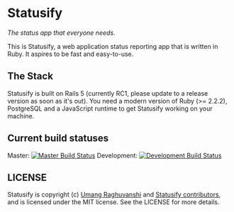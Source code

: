 # Statusify
*The status app that everyone needs.*

This is Statusify, a web application status reporting app that is written in Ruby. It aspires to be fast and easy-to-use.

## The Stack
Statusify is built on Rails 5 (currently RC1, please update to a release version as soon as it's out). You need a modern version of Ruby (>= 2.2.2), PostgreSQL and a JavaScript runtime to get Statusify working on your machine.

## Current build statuses
Master: [![Master Build Status](https://travis-ci.org/statusify/statusify-reloaded.svg?branch=master)](https://travis-ci.org/statusify/statusify-reloaded)
Development: [![Development Build Status](https://travis-ci.org/statusify/statusify-reloaded.svg?branch=Development)](https://travis-ci.org/statusify/statusify-reloaded)

## LICENSE
Statusify is copyright (c) [Umang Raghuvanshi](https://umangis.me) and [Statusify contributors](https://github.com/statusify/statusify/graphs/contributors), and is licensed under the MIT license. See the LICENSE for more details.
